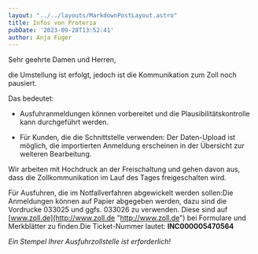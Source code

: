 ```yaml
---
layout: "../../layouts/MarkdownPostLayout.astro"
title: Infos von Proteria
pubDate: '2023-09-28T13:52:41'
author: Anja Füger
---
```


Sehr geehrte Damen und Herren,

die Umstellung ist erfolgt, jedoch ist die Kommunikation zum Zoll noch pausiert.

Das bedeutet:

* Ausfuhranmeldungen können vorbereitet und die Plausibilitätskontrolle kann durchgeführt werden.

* Für Kunden, die die Schnittstelle verwenden: Der Daten-Upload ist möglich, die importierten Anmeldung erscheinen in der Übersicht zur weiteren Bearbeitung.

Wir arbeiten mit Hochdruck an der Freischaltung und gehen davon aus, dass die Zollkommunikation im Lauf des Tages freigeschalten wird.

Für Ausfuhren, die im Notfallverfahren abgewickelt werden sollen:Die Anmeldungen können auf Papier abgegeben werden, dazu sind die Vordrucke 033025 und ggfs. 033026 zu verwenden. Diese sind auf [www.zoll.de](http://www.zoll.de "http://www.zoll.de") bei Formulare und Merkblätter zu finden.Die Ticket-Nummer lautet: **INC000005470564**

*Ein Stempel Ihrer Ausfuhrzollstelle ist erforderlich!*